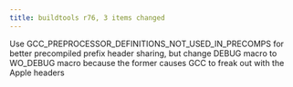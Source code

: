 ```yaml
---
title: buildtools r76, 3 items changed
---
```


Use GCC\_PREPROCESSOR\_DEFINITIONS\_NOT\_USED\_IN\_PRECOMPS for better precompiled prefix header sharing, but change DEBUG macro to WO\_DEBUG macro because the former causes GCC to freak out with the Apple headers
